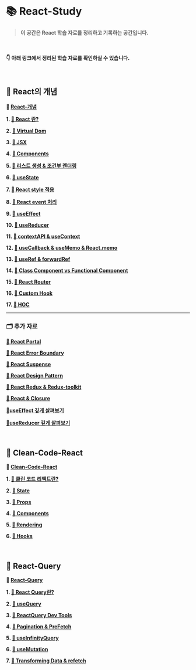 # 📚 React-Study

> #### 이 공간은 React 학습 자료를 정리하고 기록하는 공간입니다.

<br>

**👇 아래 링크에서 정리된 학습 자료를 확인하실 수 있습니다.**

<br>

## 📝 React의 개념

**🔗 [React-개념](https://spotted-operation-dcc.notion.site/d4c2daa63e624731adf9d7ec754f6f43?pvs=4)**

**1. [📘 React 란?](https://spotted-operation-dcc.notion.site/1-React-630dfc6031fb45b1a57e5aed05f778ed?pvs=4)**

**2. [📘 Virtual Dom](https://spotted-operation-dcc.notion.site/2-Virtual-Dom-57816381c3dd472b868eccef570634b2)**

**3. [📘 JSX](https://spotted-operation-dcc.notion.site/3-JSX-e8fe717f4baf457eaa4e2f9ce38dda65?pvs=4)**

**4. [📘 Components](https://spotted-operation-dcc.notion.site/4-6df51df87c56467d83f2e7cbebd9e94e?pvs=4)**

**5. [📘 리스트 생성 & 조건부 렌더링](https://spotted-operation-dcc.notion.site/5-9226b546bd9a418eb74e970fe59b5be5?pvs=4)**

**6. [📘 useState](https://spotted-operation-dcc.notion.site/6-useState-6acfddd6e34f47ec92936c0e87c52ae7?pvs=4)**

**7. [📘 React style 적용](https://spotted-operation-dcc.notion.site/7-React-8a2c01df158a4dbd9d3ee29bf6425a53?pvs=4)**

**8. [📘 React event 처리](https://spotted-operation-dcc.notion.site/8-React-d4c57818797a4eebb6b7264a86d8a019?pvs=4)**

**9. [📘 useEffect](https://spotted-operation-dcc.notion.site/9-useEffect-3893d0fd9c8148e88ad2bf53decf9a34?pvs=4)**

**10. [📘 useReducer](https://spotted-operation-dcc.notion.site/10-useReducer-21bcbd8e81514ff683368803de54fc6a?pvs=4)**

**11. [📘 contextAPI & useContext](https://spotted-operation-dcc.notion.site/11-contextAPI-useContext-4f85c001a7154d74b04765d4f2b93cff?pvs=4)**

**12. [📘 useCallback & useMemo & React.memo](https://spotted-operation-dcc.notion.site/12-useCallback-useMemo-React-memo-5184c6dbdbc7452fa39c48c31ee47808?pvs=4)**

**13. [📘 useRef & forwardRef](https://spotted-operation-dcc.notion.site/13-useRef-forwardRef-cdf21a1afc664251a9d53d52b473f880?pvs=4)**

**14. [📘 Class Component vs Functional Component](https://spotted-operation-dcc.notion.site/14-Class-Component-vs-Functional-Component-b58a9903e30148dc801af1b68ad0269f?pvs=4)**

**15. [📘 React Router](https://spotted-operation-dcc.notion.site/15-React-Router-ad69d5ae951d4b10830ebc46c60455f5?pvs=4)**

**16. [📘 Custom Hook](https://spotted-operation-dcc.notion.site/16-Custom-Hook-a9a679c6ead344a0a4835e02565cf0d0?pvs=4)**

**17. [📘 HOC](https://spotted-operation-dcc.notion.site/17-HOC-High-Order-Component-56a95c5fc88e4679949cb89d51ef51ef?pvs=4)**

---

### 🗂 추가 자료

**[📘 React Portal](https://spotted-operation-dcc.notion.site/React-Portal-290d62f54a974da3b0879e83811bf879?pvs=4)**

**[📘 React Error Boundary](https://spotted-operation-dcc.notion.site/React-Error-Boundary-4036401817e5412489ac42459741578c?pvs=4)**

**[📘 React Suspense](https://spotted-operation-dcc.notion.site/React-Suspense-1bafedc4bd8d434f957fafddca48ff36?pvs=4)**

**[📘 React Design Pattern](https://spotted-operation-dcc.notion.site/React-Design-Pattern-1c8c91eb4a6843c4ab0f26e657c330f6?pvs=4)**

**[📘 React Redux & Redux-toolkit](https://spotted-operation-dcc.notion.site/React-Redux-Redux-toolkit-40ec0d72469f4d6487e369ea06b82df3?pvs=4)**

**[📘 React & Closure](https://spotted-operation-dcc.notion.site/React-Closure-a984a9d0606b4802b8ef2da48bbaec95?pvs=74)**

**[📘useEffect 깊게 살펴보기](https://spotted-operation-dcc.notion.site/useEffect-342db03cbf944f73959d90a48f59bdbf?pvs=74)**

**[📘useReducer 깊게 살펴보기](https://spotted-operation-dcc.notion.site/useReducer-27355cb9cdc24756bdacb282ba7c6567?pvs=74)**

<br/>

##  🧹 Clean-Code-React

**🔗 [Clean-Code-React](https://spotted-operation-dcc.notion.site/2f2ce40a4ecc4971b8fc697eb2d091c7?pvs=4)**

**1. [📘 클린 코드 리액트란?](https://spotted-operation-dcc.notion.site/1-c1dae15cc77446bcb23531eec06ad39b?pvs=4)**

**2. [📘 State](https://spotted-operation-dcc.notion.site/2-State-23cb47ac7973418a9a398e2bad1fc70e?pvs=4)**

**3. [📘 Props](https://spotted-operation-dcc.notion.site/3-Props-4823288cea9843628a9e3acbde6fc245?pvs=4)**

**4. [📘 Components](https://spotted-operation-dcc.notion.site/4-Components-a689da4c62604b32b247f5ac0ef02356?pvs=4)**

**5. [📘 Rendering](https://spotted-operation-dcc.notion.site/5-Rendering-85ed8ece75464e94b7d975d1ff5ace56?pvs=4)**

**6. [📘 Hooks](https://spotted-operation-dcc.notion.site/6-Hooks-fcbbbae4afde4cc791c300a57619f4d9?pvs=4)**

<br/>

## 🎈 React-Query

**🔗 [React-Query](https://spotted-operation-dcc.notion.site/React-Query-e68df6806eae44058593ddcb2d03a490?pvs=4)**

**1. [📕 React Query란?](https://spotted-operation-dcc.notion.site/1-React-Query-72cd65e902f2495c8ce92a155da67fc1?pvs=4)**

**2. [📕 useQuery](https://spotted-operation-dcc.notion.site/2-useQuery-1a67ca4c286246f8869dfa3c4319b5c2?pvs=4)**

**3. [📕 ReactQuery Dev Tools](https://spotted-operation-dcc.notion.site/3-React-Query-Dev-Tools-03c3a5ddea694f9096c15b0f3b4d61c6?pvs=4)**

**4. [📕 Pagination & PreFetch](https://spotted-operation-dcc.notion.site/4-Pagination-preFetch-8f9207fc84534d4f8f3474ba4c72164f?pvs=4)**

**5. [📕 useInfinityQuery](https://spotted-operation-dcc.notion.site/5-useInfiniteQuery-b96fc3955c6b44ddb4e769fcbaa2cf4a?pvs=4)**

**6. [📕 useMutation](https://spotted-operation-dcc.notion.site/6-useMutation-d0bc559320ee4e6791c362859080c4cc?pvs=4)**

**7. [📕 Transforming Data & refetch](https://spotted-operation-dcc.notion.site/7-Tramsforming-Data-Refetch-2b14a90474464cc68552467bb3786c02?pvs=4)**
